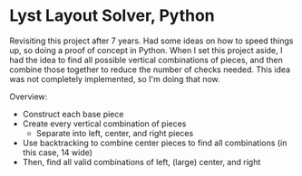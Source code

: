 # Lyst Layout Solver, Python

Revisiting this project after 7 years. Had some ideas on how to speed things up, so doing a proof of concept in Python. When I set this project aside, I had the idea to find all possible vertical combinations of pieces, and then combine those together to reduce the number of checks needed. This idea was not completely implemented, so I'm doing that now.

Overview:
 - Construct each base piece
 - Create every vertical combination of pieces
   - Separate into left, center, and right pieces
 - Use backtracking to combine center pieces to find all combinations (in this case, 14 wide)
 - Then, find all valid combinations of left, (large) center, and right
